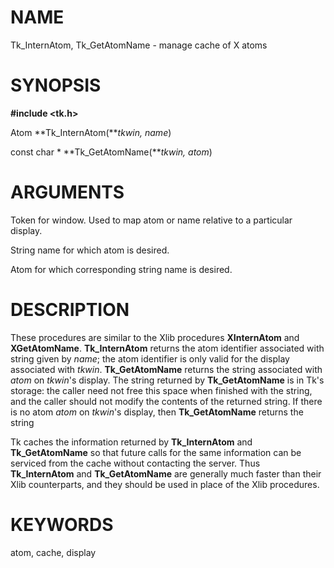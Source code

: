 # NAME

Tk_InternAtom, Tk_GetAtomName - manage cache of X atoms

# SYNOPSIS

**#include \<tk.h\>**

Atom **Tk_InternAtom(***tkwin, name*)

const char \* **Tk_GetAtomName(***tkwin, atom*)

# ARGUMENTS

Token for window. Used to map atom or name relative to a particular
display.

String name for which atom is desired.

Atom for which corresponding string name is desired.

# DESCRIPTION

These procedures are similar to the Xlib procedures **XInternAtom** and
**XGetAtomName**. **Tk_InternAtom** returns the atom identifier
associated with string given by *name*; the atom identifier is only
valid for the display associated with *tkwin*. **Tk_GetAtomName**
returns the string associated with *atom* on *tkwin*\'s display. The
string returned by **Tk_GetAtomName** is in Tk\'s storage: the caller
need not free this space when finished with the string, and the caller
should not modify the contents of the returned string. If there is no
atom *atom* on *tkwin*\'s display, then **Tk_GetAtomName** returns the
string

Tk caches the information returned by **Tk_InternAtom** and
**Tk_GetAtomName** so that future calls for the same information can be
serviced from the cache without contacting the server. Thus
**Tk_InternAtom** and **Tk_GetAtomName** are generally much faster than
their Xlib counterparts, and they should be used in place of the Xlib
procedures.

# KEYWORDS

atom, cache, display
